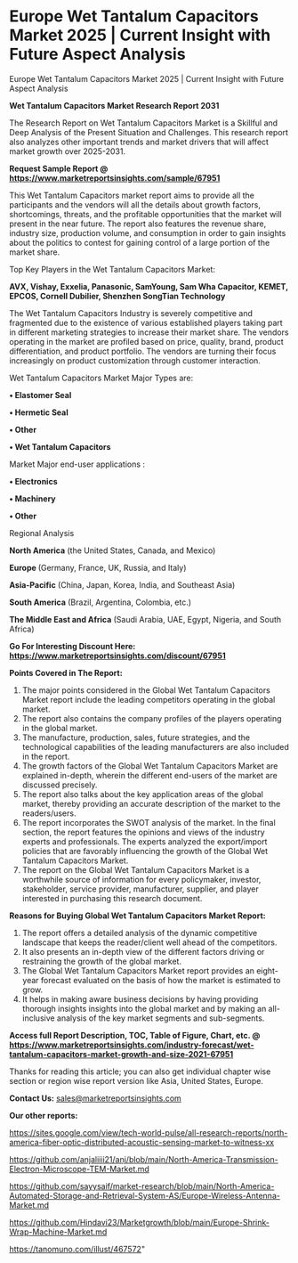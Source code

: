 # Europe Wet Tantalum Capacitors Market 2025 | Current Insight with Future Aspect Analysis
Europe Wet Tantalum Capacitors Market 2025 | Current Insight with Future Aspect Analysis

<strong>Wet Tantalum Capacitors Market Research Report 2031</strong>

The Research Report on Wet Tantalum Capacitors Market is a Skillful and Deep Analysis of the Present Situation and Challenges. This research report also analyzes other important trends and market drivers that will affect market growth over 2025-2031.

<strong>Request Sample Report @ <a href=https://www.marketreportsinsights.com/sample/67951>https://www.marketreportsinsights.com/sample/67951</a></strong>

This Wet Tantalum Capacitors market report aims to provide all the participants and the vendors will all the details about growth factors, shortcomings, threats, and the profitable opportunities that the market will present in the near future. The report also features the revenue share, industry size, production volume, and consumption in order to gain insights about the politics to contest for gaining control of a large portion of the market share.

Top Key Players in the Wet Tantalum Capacitors Market:

<strong>AVX, Vishay, Exxelia, Panasonic, SamYoung, Sam Wha Capacitor, KEMET, EPCOS, Cornell Dubilier, Shenzhen SongTian Technology</strong>

The Wet Tantalum Capacitors Industry is severely competitive and fragmented due to the existence of various established players taking part in different marketing strategies to increase their market share. The vendors operating in the market are profiled based on price, quality, brand, product differentiation, and product portfolio. The vendors are turning their focus increasingly on product customization through customer interaction.

Wet Tantalum Capacitors Market Major Types are:

<strong>• Elastomer Seal

• Hermetic Seal

• Other

• Wet Tantalum Capacitors</strong>

Market Major end-user applications :

<strong>• Electronics

• Machinery

• Other</strong>

Regional Analysis

</u><strong><b>North America</b></strong> (the United States, Canada, and Mexico)

<strong><b>Europe </b></strong>(Germany, France, UK, Russia, and Italy)

<strong><b>Asia-Pacific</b></strong> (China, Japan, Korea, India, and Southeast Asia)

<strong><b>South America</b></strong> (Brazil, Argentina, Colombia, etc.)

<strong><b>The Middle East and Africa</b></strong> (Saudi Arabia, UAE, Egypt, Nigeria, and South Africa)

<strong>Go For Interesting Discount Here: <a href=https://www.marketreportsinsights.com/discount/67951>https://www.marketreportsinsights.com/discount/67951</a></strong>

<strong>Points Covered in The Report:</strong>
<ol>
  <li>The major points considered in the Global Wet Tantalum Capacitors Market report include the leading competitors operating in the global market.</li>
  <li>The report also contains the company profiles of the players operating in the global market.</li>
  <li>The manufacture, production, sales, future strategies, and the technological capabilities of the leading manufacturers are also included in the report.</li>
  <li>The growth factors of the Global Wet Tantalum Capacitors Market are explained in-depth, wherein the different end-users of the market are discussed precisely.</li>
  <li>The report also talks about the key application areas of the global market, thereby providing an accurate description of the market to the readers/users.</li>
  <li>The report incorporates the SWOT analysis of the market. In the final section, the report features the opinions and views of the industry experts and professionals. The experts analyzed the export/import policies that are favorably influencing the growth of the Global Wet Tantalum Capacitors Market.</li>
  <li>The report on the Global Wet Tantalum Capacitors Market is a worthwhile source of information for every policymaker, investor, stakeholder, service provider, manufacturer, supplier, and player interested in purchasing this research document.</li>
</ol>
<strong>Reasons for Buying Global Wet Tantalum Capacitors Market Report:</strong>

<ol>
  <li>The report offers a detailed analysis of the dynamic competitive landscape that keeps the reader/client well ahead of the competitors.</li>
  <li>It also presents an in-depth view of the different factors driving or restraining the growth of the global market.</li>
  <li>The Global Wet Tantalum Capacitors Market report provides an eight-year forecast evaluated on the basis of how the market is estimated to grow.</li>
  <li>It helps in making aware business decisions by having providing thorough insights insights into the global market and by making an all-inclusive analysis of the key market segments and sub-segments.</li>
</ol>
<strong>Access full Report Description, TOC, Table of Figure, Chart, etc. @ <a href=https://www.marketreportsinsights.com/industry-forecast/wet-tantalum-capacitors-market-growth-and-size-2021-67951>https://www.marketreportsinsights.com/industry-forecast/wet-tantalum-capacitors-market-growth-and-size-2021-67951</a></strong>


Thanks for reading this article; you can also get individual chapter wise section or region wise report version like Asia, United States, Europe.

<strong>Contact Us:</strong>
sales@marketreportsinsights.com

<strong>Our other reports:</strong>

<a href=https://sites.google.com/view/tech-world-pulse/all-research-reports/north-america-fiber-optic-distributed-acoustic-sensing-market-to-witness-xx>https://sites.google.com/view/tech-world-pulse/all-research-reports/north-america-fiber-optic-distributed-acoustic-sensing-market-to-witness-xx</a>

<a href=https://github.com/anjaliiii21/anj/blob/main/North-America-Transmission-Electron-Microscope-TEM-Market.md>https://github.com/anjaliiii21/anj/blob/main/North-America-Transmission-Electron-Microscope-TEM-Market.md</a>

<a href=https://github.com/sayysaif/market-research/blob/main/North-America-Automated-Storage-and-Retrieval-System-AS/Europe-Wireless-Antenna-Market.md>https://github.com/sayysaif/market-research/blob/main/North-America-Automated-Storage-and-Retrieval-System-AS/Europe-Wireless-Antenna-Market.md</a>

<a href=https://github.com/Hindavi23/Marketgrowth/blob/main/Europe-Shrink-Wrap-Machine-Market.md>https://github.com/Hindavi23/Marketgrowth/blob/main/Europe-Shrink-Wrap-Machine-Market.md</a>

<a href=https://tanomuno.com/illust/467572>https://tanomuno.com/illust/467572</a>"
